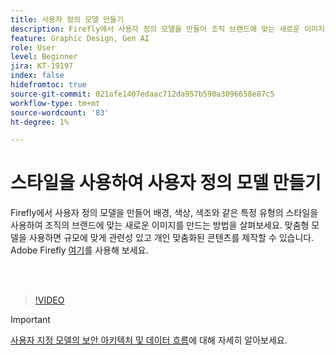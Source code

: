 ```yaml
---
title: 사용자 정의 모델 만들기
description: Firefly에서 사용자 정의 모델을 만들어 조직 브랜드에 맞는 새로운 이미지를 만드는 방법을 살펴보세요
feature: Graphic Design, Gen AI
role: User
level: Beginner
jira: KT-19197
index: false
hidefromtoc: true
source-git-commit: 021afe1407edaac712da957b590a3096658e87c5
workflow-type: tm+mt
source-wordcount: '83'
ht-degree: 1%

---
```


# 스타일을 사용하여 사용자 정의 모델 만들기

Firefly에서 사용자 정의 모델을 만들어 배경, 색상, 색조와 같은 특정 유형의 스타일을 사용하여 조직의 브랜드에 맞는 새로운 이미지를 만드는 방법을 살펴보세요. 맞춤형 모델을 사용하면 규모에 맞게 관련성 있고 개인 맞춤화된 콘텐츠를 제작할 수 있습니다. Adobe Firefly [여기](https://firefly.adobe.com/)를 사용해 보세요.

<br> 

>[!VIDEO](https://video.tv.adobe.com/v/3474938?quality=12&learn=on&hidetitle=true&captions=kor)

>[!IMPORTANT]
>
>[사용자 지정 모델의 보안 아키텍처 및 데이터 흐름](https://www.adobe.com/content/dam/cc/en/trust-center/ungated/whitepapers/creative-cloud/adobe-firefly-custom-models-security-fact-sheet.pdf)에 대해 자세히 알아보세요.
